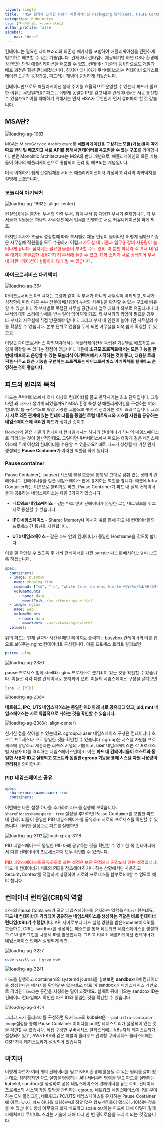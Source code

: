 ```yaml
---
layout: single
title:  "MSA 철학에 근거한 Pod의 애플리케이션 Packaging 방식(Feat. Pause Container)"
categories: Kubernetes
tag: [쿠버네티스, Kubernetes]
author_profile: false
sidebar:
    nav: "docs"
---
```


컨테이너는 필요한 라이브러리와 의존성 패키지를 포함하여 애플리케이션을 간편하게 빌드하고 배포할 수 있는 기술입니다. 컨테이너 런타임이 제공되기만 하면 OS나 환경에 상관없이 단일 애플리케이션을 배포할 수 있죠. 컨테이너 기술의 등장만으로도 개발과 배포 과정은 훨씬 편리해졌습니다. 하지만 더 나아가 쿠버네티스라는 컨테이너 오케스트레이션 도구가 등장하고, 파드라는 개념이 등장하게 되었습니다.

컨테이너만으로도 애플리케이션 생애 주기를 효율적으로 운영할 수 있는데 파드가 필요한 이유는 무엇일까요? 파드는 어떻게 동일한 IP를 갖고 내부 컨테이너들은 서로 통신할 수 있을까요? 이를 이해하기 위해서는 먼저 MSA가 무엇인지 먼저 살펴봐야 할 것 같습니다.

## MSA란?

<img title="" src="../../images/2025-02-10-pod/abbda5e906368a1cf0c19c2b49c298f0a5a447ae.png" alt="loading-ag-1083" data-align="center">

MSA는 MicroService Architecture로 **애플리케이션을 구성하는 모듈(기능)들이 각기 따로 관리 및 배포되고 서로 API를 통해서만 데이터를 주고받을 수 있는 구조**를 의미합니다. 반면 Monolitic Architecture는 MSA의 반대 개념으로, 애플리케이션의 모든 기능들이 하나의 애플리케이션으로 통합되어 관리 및 배포되는 개념입니다. 

더욱 이해하기 쉽게 건설업체를 서비스 애플리케이션이라 가정하고 각각의 아키텍쳐를 설명해 보겠습니다.

### 모놀리식 아키텍쳐

<img title="" src="../../../images/2025-02-10-pod/8439101fc328f630572f12321e72e524335a1400.png" alt="loading-ag-1862" data-align="center">{: .align-center}

건설업체에는 중장비 부서와 인력 부서, 회계 부서 등 다양한 부서가 존재합니다. 각 부서들과 직원들은 하나의 사무실 안에서 업무를 진행하고 서로 커뮤니케이션을 하게 되죠.

하지만 회사가 조금씩 성장함에 따라 부서별로 채용 인원이 늘어나면 어떻게 될까요? 좁은 사무실에 직원들을 모두 수용하기 어렵고 <span style="color:red">사무실 내 비품과 업무용 장비 사용량이 늘어나게 됩니다. 심지어는 필요한 물품이 부족할 수도 있죠. 이 뿐만 아니라 각 부서 내 업무 대화가 불필요한 내용까지 타 부서에 들릴 수 있고, 대화 소리가 서로 상쇄되어 부서 내 커뮤니케이션이 원활하지 않게 될 수 있습니다.</span>

### 마이크로서비스 아키텍쳐

<img title="" src="../../images/2025-02-10-pod/db847cfa9e12c4fc5d2a8361b39eb801ef4e3953.png" alt="loading-ag-364" data-align="center">

마이크로서비스 아키텍쳐는 그림과 같이 각 부서가 하나의 사무실에 격리되고, 회사가 성장함에 따라 다른 본부 건물에 배치되어 부서와 사무실을 확장할 수 있는 구조에 비유할 수 있습니다. 각 부서별로 독립된 사무실 공간에서 업무 대화가 외부로 유출되거나 타 부서의 대화 소리에 방해를 받는 일이 없어지게 되죠. 타 부서와의 협업이 필요할 경우 타 부서의 사무실에 직접 방문해야 합니다. 그리고 부서 내 인원이 늘어나면 사무실의 수를 확장할 수 있습니다. 본부 단위로 건물을 두게 되면 사무실을 더욱 쉽게 확장할 수 있고요.

이렇듯 마이크로서비스 아키텍쳐에서는 애플리케이션을 독립된 기능별로 배포하고 손쉽게 확장할 수 있다는 장점이 있습니다. 때문에 **소규모 프로젝트에서는 모든 기능을 한 번에 배포하고 운영할 수 있는 모놀리식 아키텍쳐에서 시작하는 것이 좋고, 대용량 트래픽을 다루고 많은 기능을 구현하는 프로젝트는 마이크로서비스 아키텍쳐를 설계하고 운영하는 것이 좋습니다.**

## 파드의 원리와 목적

파드는 쿠버네티스에서 하나 이상의 컨테이너를 품고 동작시키는 최소 단위입니다. 그렇다면 왜 파드가 생기게 되었을까요? MSA 환경 특성 상 애플리케이션을 구성하는 여러 컨테이너를 규칙적으로 확장 가능한 그룹으로 묶어서 관리하는 것이 효과적입니다. 그래서 **서로 의존 관계에 있는 컨테이너들을 동일한 로컬 네트워크와 시스템 자원을 공유하는 네임스페이스에 격리한** 파드가 생겨난 것이죠.

Docker와 같은 기존의 컨테이너 런타임에서는 하나의 컨테이너가 하나의 네임스페이스로 격리되는 것이 일반적인데요. 그렇다면 쿠버네티스에서 파드는 어떻게 같은 네임스페이스에 두개 이상의 컨테이너를 수용할 수 있을까요? 바로 파드가 생성될 때 가장 먼저 생성되는 **Pause Container**가 이러한 역할을 하게 됩니다.

### Pause container

Pause Container는 pause() 시스템 콜을 호출을 통해 말 그대로 멈춰 있는 상태의 컨테이너로, 컨테이너들을 같은 네임스페이스 안에 유지하는 역할을 합니다. 때문에 Infra Container라는 이름으로 불리기도 하죠. Pause Container가 파드 내 실제 컨테이너들과 공유하는 네임스페이스는 다음 3가지가 있습니다.

- **네트워크 네임스페이스** - 같은 파드 안의 컨테이너가 동일한 로컬 네트워크를 갖고 서로 통신할 수 있습니다.

- **IPC 네임스페이스** - Shared Memory나 메시지 큐를 통해 파드 내 컨테이너들의 프로세스 간 통신을 지원합니다.

- **UTS 네임스페이스** - 같은 파드 안의 컨테이너가 동일한 Hostname을 갖도록 합니다.

이를 잘 확인할 수 있도록 두 개의 컨테이너를 가진 sample 파드를 배치하고 살펴 보도록 하겠습니다.

```yaml
spec:
  containers:
  - image: busybox
    name: showing-time
    command: ["sh", "-c", "while true; do echo $(date +%Y/%m/%d:%H:%M) > /usr/share/nginx/html/index.html; sleep 60; done"]
    volumeMounts:
      - name: data
        mountPath: /usr/share/nginx/html
  - image: nginx
    name: web
    volumeMounts:
      - name: data
        mountPath: /usr/share/nginx/html
  volumes:
```

위의 파드는 현재 날짜와 시간을 메인 페이지로 출력하는 busybox 컨테이너와 이를 웹으로 보여주는 nginx 컨테이너로 구성됩니다. 이를 프로세스 트리로 살펴보면

```bash
pstree -alnp
```

<img title="" src="../../images/2025-02-10-pod/2025-02-14-00-27-42-image.png" alt="loading-ag-2380" data-align="center">

pause 프로세스 밑에 shell와 nginx 프로세스로 분기되어 있는 것을 확인할 수 있습니다. 이들은 각각 다른 컨테이너로 분리되어 있죠. 이들의 네임스페이스 구성을 살펴보면

```bash
lsns -p [PID]
```

<img title="" src="../../images/2025-02-10-pod/2025-02-14-00-29-44-image.png" alt="loading-ag-2384" data-align="center">

**네트워크, IPC, UTS 네임스페이스는 동일한 PID 아래 서로 공유되고 있고, pid, mnt 네임스페이스는 서로 독립적으로 취하는 것을 확인할 수 있습니다.**

<img title="" src="../../images/2025-02-10-pod/2025-02-14-00-30-25-image.png" alt="loading-ag-2388" data-align="center">{: .align-center}

신기한 점을 찾아볼 수 있는데요. cgroup과 user 네임스페이스 구성은 컨테이너나 호스트 프로세스나 모두 동일한 것을 확인할 수 있습니다. cgroup은 시스템 자원을 프로세스에 할당하고 제한하는 리눅스 커널의 기능이고, user 네임스페이스는 각 프로세스 별 사용자 ID를 격리하는 네임스페이스인데요. 이는 **파드 내 컨테이너들이 호스트와 동일한 사용자 ID로 실행되고 호스트와 동일한 cgroup 기능을 통해 시스템 자원 사용량이 관리됨**을 의미합니다.

### PID 네임스페이스 공유

```yaml
spec:
  shareProcessNamespace: true
  containers:
```

이번에는 다른 설정 하나를 추가하여 파드를 실행해 보겠습니다. `shareProcessNamespace: true` 설정을 추가하면 Pause Container를 포함한 파드 내 컨테이너들이 동일한 PID 네임스페이스를 공유하고 서로의 프로세스를 확인할 수 있습니다. 이러한 설정으로 파드를 실행하면

<img title="" src="../../images/2025-02-10-pod/2025-02-14-00-44-54-image.png" alt="loading-ag-3112" data-align="center">

<img title="" src="../../images/2025-02-10-pod/2025-02-14-00-46-12-image.png" alt="loading-ag-3118" data-align="center">

PID 네임스페이스도 동일한 PID 아래 공유하는 것을 확인할 수 있고 한 쪽 컨테이너에서 다른 컨테이너의 프로세스까지 모두 확인할 수 있습니다.

<span style="color:red">PID 네임스페이스를 공유하도록 하는 설정은 보안 관점에서 권장되지 않는 설정입니다.</span> 파드 내 컨테이너가 서로의 PID를 참조해야 하거나 하는 상황에서만 사용하고 SecurityContext를 적절하게 설정하여 서로의 프로세스를 함부로 kill할 수 없도록 해야 합니다.

## 컨테이너 런타임(CRI)의 역할

파드의 Pause Container가 공유 네임스페이스를 유지하는 역할을 한다고 했는데요. **파드 내 컨테이너가 격리되어 공유하는 네임스페이스를 생성하는 역할은 바로 컨테이너 런타임(CRI)가 수행합니다.** API 서버로부터 파드 실행 명령을 받은 kubelet이 CRI를 호출하고, CRI는 sandbox를 생성하는 메소드를 통해 네트워크 네임스페이스를 생성하고 CNI 플러그인을 사용해 IP를 할당합니다. 그리고 비로소 애플리케이션 컨테이너가 네임스페이스 안에서 실행되게 되죠.

<img title="" src="../../images/2025-02-10-pod/2025-02-14-01-16-49-image.png" alt="loading-ag-3237" data-align="center">

```bash
sudo crictl ps | grep web
```

<img title="" src="../../images/2025-02-10-pod/2025-02-14-01-18-13-image.png" alt="loading-ag-3241" data-align="center">

파드를 실행하고 containerd의 systemd journal을 살펴보면 **sandbox**내에 컨테이너를 생성한다는 메시지를 확인할 수 있는데요. 바로 이 sandbox가 네임스페이스 기반으로 격리된 파드라는 공간을 지칭하는 말이 되겠네요. 실제로 뒤에 나오는 sandbox ID는 컨테이너 런타임에서 확인한 파드 ID와 동일한 것을 확인할 수 있습니다.

<img title="" src="../../images/2025-02-10-pod/2025-02-14-01-26-34-image.png" alt="loading-ag-3454" data-align="center">

그리고 초기 클러스터를 구성하면 워커 노드의 kubelet은 `--pod-infra-container-image`설정을 통해 Pause Container 이미지를 pull할 레지스트리가 설정되어 있는 것을 확인할 수 있습니다. 직접 구성한 쿠버네티스 클러스터에는 k8s 자체 레지스트리가 설정되어 있고, AWS EKS와 같은 퍼블릭 클라우드 관리형 쿠버네티스 클러스터에는 CSP 자체 레지스트리가 설정되어 있습니다.

## 마치며

이렇게 파드가 여러 개의 컨테이너를 담고 MSA 환경에 활용될 수 있는 원리를 살펴 봤는데요.  정리하자면 파드 실행을 명령하는 API 서버부터 명령을 받고 파드를 실행하는 kubelet, sandbox를 생성하여 공유 네임스페이스에 컨테이너를 담는 CRI, 컨테이너 프로세스의 시스템 자원 할당을 관리하는 cgroup, 네트워크 네임스페이스에 IP를 부여하는 CNI 플러그인, 네트워크/IPC/UTS 네임스페이스를 유지하는 Pause Container에 이르기까지, 파드 하나를 실행하는데 정말 많은 컴포넌트들이 열심히 기여하는 것을 볼 수 있습니다. 항상 아무렇지 않게 배포하고 scale out하는 파드에 대해 이렇게 깊게 파헤쳐보니 쿠버네티스라는 기술에 대해 다시 한 번 경이로움을 느끼게 되는 것 같습니다.
